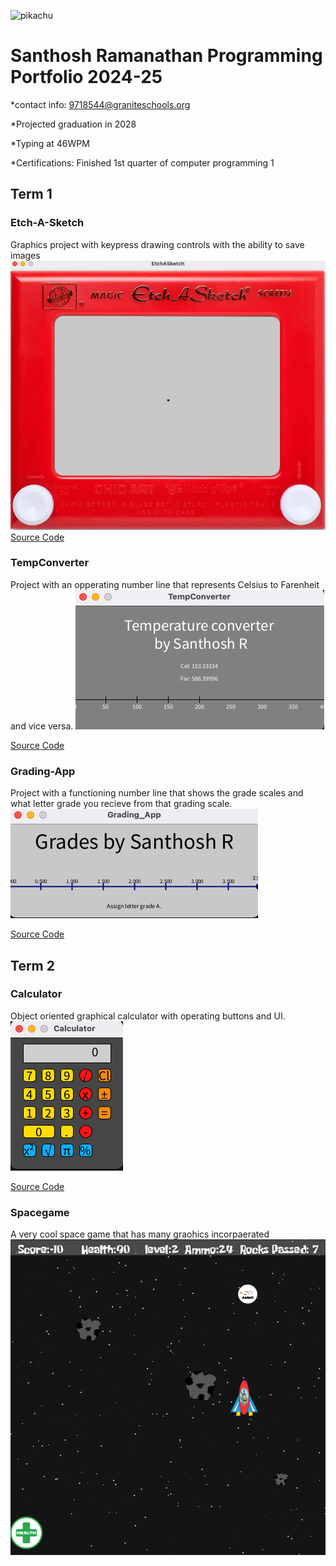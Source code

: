 ![pikachu](https://static.vecteezy.com/system/resources/previews/024/804/557/non_2x/pikachu-art-or-illustration-on-pickachu-free-vector.jpg)

# Santhosh Ramanathan Programming Portfolio 2024-25
*contact info: 9718544@graniteschools.org

*Projected graduation in 2028

*Typing at 46WPM

*Certifications: Finished 1st quarter of computer programming 1
## Term 1


### Etch-A-Sketch
Graphics project with keypress drawing controls with the ability to save images
![Running Application](https://github.com/Santhosh8828/programmingportfolio/blob/main/images/etch.png?raw=true)
[Source Code](https://github.com/Santhosh8828/programmingportfolio/blob/main/src/term1/EtchASketch/EtchASketch.pde)

### TempConverter
Project with an opperating number line that represents Celsius to Farenheit and vice versa.
![Running Application](https://github.com/Santhosh8828/programmingportfolio/blob/main/images/temp.png?raw=true)

[Source Code](https://github.com/Santhosh8828/programmingportfolio/blob/main/src/term1/TempConverter/TempConverter.pde)

### Grading-App
Project with a functioning number line that shows the grade scales and what letter grade you recieve from that grading scale.
![Running Application](https://github.com/Santhosh8828/programmingportfolio/blob/main/images/grading.png?raw=true)

[Source Code](https://github.com/Santhosh8828/programmingportfolio/blob/main/src/term1/Grading_App/Grading_App.pde)

## Term 2
### Calculator
Object oriented graphical calculator with operating buttons and UI.
![Running Application](https://github.com/Santhosh8828/programmingportfolio/blob/main/images/calc.png?raw=true)

[Source Code](https://github.com/Santhosh8828/programmingportfolio/blob/main/src/term2/Calculator%203/Calculator.pde)

### Spacegame
A very cool space game that has many graohics incorpaerated 
![](https://github.com/Santhosh8828/programmingportfolio/blob/main/images/spacegame.png?raw=true)
